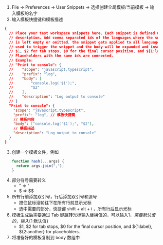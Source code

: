 1. File -> Preferences -> User Snippets -> 选择创建全局模板/当前模板 -> 输入模板的名字
2. 输入模板快捷键和模板描述

```json
{
  // Place your test workspace snippets here. Each snippet is defined under a snippet name and has a scope, prefix, body and
  // description. Add comma separated ids of the languages where the snippet is applicable in the scope field. If scope
  // is left empty or omitted, the snippet gets applied to all languages. The prefix is what is
  // used to trigger the snippet and the body will be expanded and inserted. Possible variables are:
  // $1, $2 for tab stops, $0 for the final cursor position, and ${1:label}, ${2:another} for placeholders.
  // Placeholders with the same ids are connected.
  // Example:
  // "Print to console": {
  // 	"scope": "javascript,typescript",
  // 	"prefix": "log",
  // 	"body": [
  // 		"console.log('$1');",
  // 		"$2"
  // 	],
  // 	"description": "Log output to console"
  // }
  "Print to console": {
    "scope": "javascript,typescript",
    "prefix": "log", // 模板快捷键
    // 模板内容
    "body": ["console.log('$1');", "$2"],
    // 模板描述
    "description": "Log output to console"
  }
}
```

3. 创建一个模板文件，例如
   ```js
   function hash(...args) {
     return args.join(",");
   }
   ```
4. 部分符号需要转义
   - " => \"
   - $ => $$
5. 所有行前添加双引号，行后添加双引号和逗号
   - 摁住鼠标滚轮往下在所有行前显示光标
   - 选中需要的部分，快捷键 shift + alt + i ，所有行后显示光标
6. 模板生成后需要通过 Tab 键跳转光标输入替换值的，可以输入$1，需要默认值的，输入${1:默认值}
   - $1, $2 for tab stops, $0 for the final cursor position, and ${1:label}, ${2:another} for placeholders.
7. 将准备好的模板复制到 body 数组中
